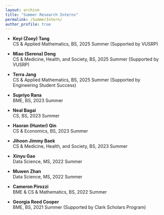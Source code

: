 ```yaml
---
layout: archive
title: "Summer Research Interns"
permalink: /SummerIntern/
author_profile: true
---
```

- **Keyi (Zoey) Tang**  
  CS & Applied Mathematics, BS, 2025 Summer (Supported by VUSRP)

- **Miao (Serena) Deng**  
  CS & Medicine, Health, and Society, BS, 2025 Summer (Supported by VUSRP)

- **Terra Jang**  
  CS & Applied Mathematics, BS, 2025 Summer (Supported by Engineering Student Success)
  
- **Supriyo Rana**  
  BME, BS, 2023 Summer

- **Neal Bagai**  
  CS, BS, 2023 Summer

- **Haoran (Hunter) Qin**  
  CS & Economics, BS, 2023 Summer

- **Jihoon Jimmy Baek**  
  CS & Medicine, Health, and Society, BS, 2023 Summer

- **Xinyu Gao**  
  Data Science, MS, 2022 Summer

- **Muwen Zhan**  
  Data Science, MS, 2022 Summer

- **Cameron Pirozzi**  
  BME & CS & Mathematics, BS, 2022 Summer

- **Georgia Reed Cooper**  
  BME, BS, 2021 Summer (Supported by Clark Scholars Program)

